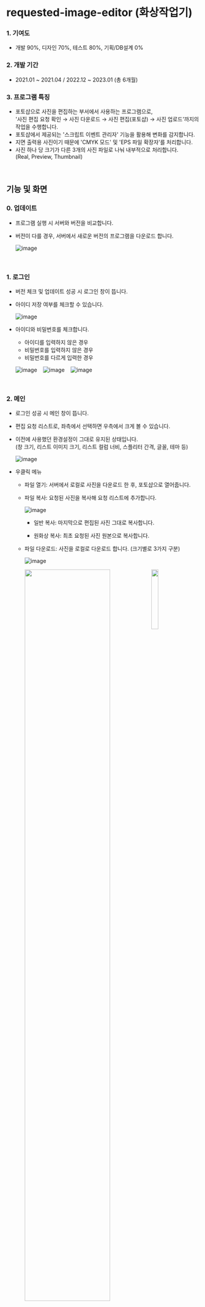 # requested-image-editor (화상작업기)

### 1. 기여도
- 개발 90%, 디자인 70%, 테스트 80%, 기획/DB설계 0%

### 2. 개발 기간
- 2021.01 ~ 2021.04 / 2022.12 ~ 2023.01 (총 6개월)

### 3. 프로그램 특징
- 포토샵으로 사진을 편집하는 부서에서 사용하는 프로그램으로,\
  '사진 편집 요청 확인 → 사진 다운로드 → 사진 편집(포토샵) → 사진 업로드'까지의 작업을 수행합니다.
- 포토샵에서 제공되는 '스크립트 이벤트 관리자' 기능을 활용해 변화를 감지합니다.
- 지면 출력용 사진이기 때문에 'CMYK 모드' 및 'EPS 파일 확장자'를 처리합니다.
- 사진 하나 당 크기가 다른 3개의 사진 파일로 나눠 내부적으로 처리합니다.\
  (Real, Preview, Thumbnail)

<br>

## 기능 및 화면

### 0. 업데이트
- 프로그램 실행 시 서버와 버전을 비교합니다.
- 버전이 다를 경우, 서버에서 새로운 버전의 프로그램을 다운로드 합니다.

  ![image](https://user-images.githubusercontent.com/14077108/218962758-9170f4a9-5ad6-4491-b8a1-4d84fa144891.png)

<br>

### 1. 로그인
- 버전 체크 및 업데이트 성공 시 로그인 창이 뜹니다.
- 아이디 저장 여부를 체크할 수 있습니다.

  ![image](https://user-images.githubusercontent.com/14077108/218674708-53483284-e8a6-4f54-9289-b4aead657cdd.png)

- 아이디와 비밀번호를 체크합니다.
  - 아이디를 입력하지 않은 경우
  - 비밀번호를 입력하지 않은 경우
  - 비밀번호를 다르게 입력한 경우
  
  ![image](https://user-images.githubusercontent.com/14077108/218952879-d860482f-ef0a-45a2-8c4c-65c45ef7e6b2.png)
&nbsp;&nbsp;
  ![image](https://user-images.githubusercontent.com/14077108/218953029-f2354877-0f17-4496-8f2e-42d4263f0e7e.png)
&nbsp;&nbsp;
  ![image](https://user-images.githubusercontent.com/14077108/218953056-32ee02ca-5467-4ffb-8fcd-a65b7d6ee046.png)

<br>

### 2. 메인
- 로그인 성공 시 메인 창이 뜹니다.
- 편집 요청 리스트로, 좌측에서 선택하면 우측에서 크게 볼 수 있습니다.
- 이전에 사용했던 환경설정이 그대로 유지된 상태입니다.\
  (창 크기, 리스트 이미지 크기, 리스트 컬럼 너비, 스플리터 간격, 글꼴, 테마 등)

  ![image](https://user-images.githubusercontent.com/14077108/218681459-d5bcd39f-0185-4cd7-8555-dca055cb38ab.png)

- 우클릭 메뉴
  - 파일 열기: 서버에서 로컬로 사진을 다운로드 한 후, 포토샵으로 열어줍니다.
  - 파일 복사: 요청된 사진을 복사해 요청 리스트에 추가합니다.
  
    ![image](https://user-images.githubusercontent.com/14077108/218681708-12f32b1f-69b4-411c-910c-0d119cd25f37.png)
  
    - 일반 복사: 마지막으로 편집된 사진 그대로 복사합니다.
    
    - 원화상 복사: 최초 요청된 사진 원본으로 복사합니다.
    
  

  - 파일 다운로드: 사진을 로컬로 다운로드 합니다. (크기별로 3가지 구분)
    
    ![image](https://user-images.githubusercontent.com/14077108/218681861-fe463612-0859-4e39-9b87-04b918bc3a1c.png)
    
    <img src="https://user-images.githubusercontent.com/14077108/218682329-cc2c6763-45d3-4982-9902-a361cd5c1301.png" width="70%" align="top">&nbsp;&nbsp;
    <img src="https://user-images.githubusercontent.com/14077108/218682386-16fffeb4-9e31-45ed-aa11-3de66aef47cd.png" width="20%" align="top"> 
    
  - 파일 삭제: 요청 리스트에서 없어지지만, '상태: 휴지통'으로 검색하면 볼 수 있습니다.
  - 전표 보기: 요청된 사진을 전표 형태로 보고, 인쇄합니다.

    <img src="https://user-images.githubusercontent.com/14077108/218682576-655a267e-0766-4f42-b021-fe32352294a0.png" width="70%" align="top">&nbsp;&nbsp;
    <img src="https://user-images.githubusercontent.com/14077108/218682834-ff2ad39e-28cb-472e-b75b-78aa046544b7.png" width="20%" align="top">           
      
<br>

### 3. 작업창
- 요청된 사진을 열면 포토샵과 함께 작업창이 뜹니다.
- 이때 사진 크기별로 로컬 폴더에 각각 다운로드 됩니다.

<img src="https://user-images.githubusercontent.com/14077108/218951554-dbe91c7e-c902-473d-98e9-4225f2958744.png" width="50%" align="top">&nbsp;&nbsp;
<img src="https://user-images.githubusercontent.com/14077108/218951343-0b6da414-dccb-4c90-aaae-5ae04b978b6f.png" width="40%" align="top">

![image](https://user-images.githubusercontent.com/14077108/218951604-58f69054-ed76-480c-a0f7-8a1af4ea615d.png)



- 포토샵으로 사진을 편집하면서 저장(Ctrl+S)할 때마다 원본과 비교할 수 있도록 작업창에 반영됩니다.

![작업11](https://user-images.githubusercontent.com/14077108/137513155-e7765ba1-49ac-44ea-98b2-7d3edc6b0327.png)

![image](https://user-images.githubusercontent.com/14077108/218951995-fc0cc651-a46b-4dad-91af-84e1fe44ab42.png)

![image](https://user-images.githubusercontent.com/14077108/218952012-4222f11b-ec86-4495-943e-c03f3fdafd7b.png)

![image](https://user-images.githubusercontent.com/14077108/218952023-5e808c79-896a-4359-83d1-ec3a0f6a20c6.png)


- 상태 변화

![작업12](https://user-images.githubusercontent.com/14077108/137514007-5452a3e7-8cd2-4eda-ab3a-8087e2038eea.png)

![작업13](https://user-images.githubusercontent.com/14077108/137514457-67939ed9-1e08-4141-ad8e-09553c7208ab.png)

![작업](https://user-images.githubusercontent.com/14077108/137519778-226dca2a-46d5-48b4-abdc-703fc1d047bb.png)



### 4. 환경설정

![환경설정](https://user-images.githubusercontent.com/14077108/137449977-a1b5af94-bf31-4797-ae61-d90c23a2c95d.png)
![image](https://user-images.githubusercontent.com/14077108/218952371-d71500ba-681a-4889-a165-0d46d137a450.png)


#### 4-1. 글꼴 설정

![image](https://user-images.githubusercontent.com/14077108/137455285-ced1a374-711b-4f4e-939c-55b6fb254955.png)
![image](https://user-images.githubusercontent.com/14077108/218952407-4760dec7-5770-4008-9f18-56b2e13389cc.png)

#### 4-2. 배경 설정

![테마6](https://user-images.githubusercontent.com/14077108/137455678-6f06cd18-3eb9-400f-a13d-13049ab48cb7.png)

#### 4-3. 아이콘 설정

![테마7](https://user-images.githubusercontent.com/14077108/137455696-9a96d24c-0960-49a3-aecf-2267124a9353.png)

- 아이콘 종류 : 전표(전표 있음) / 작업중, 출고(편집 완료), 미출고(편집 전)
    
![아이콘가이드](https://user-images.githubusercontent.com/14077108/137486990-caf6d5e5-8a77-4cf8-b703-758d2749d19b.jpg)

#### 4-4. 폴더 설정

![폴더설정2](https://user-images.githubusercontent.com/14077108/137458530-4afe3e8f-83d5-4334-9897-1451bee9950b.png)
![image](https://user-images.githubusercontent.com/14077108/218952548-196ad0a3-4869-4ebb-be93-3f1aff1bb976.png)
![image](https://user-images.githubusercontent.com/14077108/218952615-31f1b530-1e54-4902-b147-4232bb725498.png)




### 5. 기타

![기타1](https://user-images.githubusercontent.com/14077108/137480331-a6a0f902-6275-4ad1-9eac-005501935be0.png)

#### 5-1. 이미지 크기 설정

![image](https://user-images.githubusercontent.com/14077108/218952760-f45b3d89-b102-4475-9f80-1e96bc23ebdd.png)

![image](https://user-images.githubusercontent.com/14077108/218952726-52d13f62-73a8-44b0-a517-60aa1b8b8dbb.png)


#### 5-2. 검색 초기화

- 이미지 리스트 컨트롤 값 초기화 (날짜, 상태 등)

#### 5-3. 새로고침
- 메인화면 갱신 (이미지 리스트), 검색 컨트롤 값은 유지
- 단축키 : F5

#### 5-4. 로그아웃

![image](https://user-images.githubusercontent.com/14077108/137480642-49a911f8-32d7-42ac-b612-1cee7e2ee1ac.png)
![image](https://user-images.githubusercontent.com/14077108/218952810-7f1672e5-e160-4941-87bd-d689667f6881.png)

### 6. 작업 동영상




<br>

## 주요 코드

### 1. 
